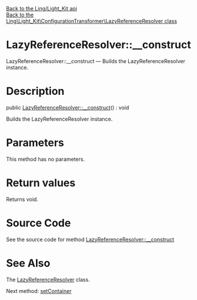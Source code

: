 [Back to the Ling/Light_Kit api](https://github.com/lingtalfi/Light_Kit/blob/master/doc/api/Ling/Light_Kit.md)<br>
[Back to the Ling\Light_Kit\ConfigurationTransformer\LazyReferenceResolver class](https://github.com/lingtalfi/Light_Kit/blob/master/doc/api/Ling/Light_Kit/ConfigurationTransformer/LazyReferenceResolver.md)


LazyReferenceResolver::__construct
================



LazyReferenceResolver::__construct — Builds the LazyReferenceResolver instance.




Description
================


public [LazyReferenceResolver::__construct](https://github.com/lingtalfi/Light_Kit/blob/master/doc/api/Ling/Light_Kit/ConfigurationTransformer/LazyReferenceResolver/__construct.md)() : void




Builds the LazyReferenceResolver instance.




Parameters
================

This method has no parameters.


Return values
================

Returns void.








Source Code
===========
See the source code for method [LazyReferenceResolver::__construct](https://github.com/lingtalfi/Light_Kit/blob/master/ConfigurationTransformer/LazyReferenceResolver.php#L49-L54)


See Also
================

The [LazyReferenceResolver](https://github.com/lingtalfi/Light_Kit/blob/master/doc/api/Ling/Light_Kit/ConfigurationTransformer/LazyReferenceResolver.md) class.

Next method: [setContainer](https://github.com/lingtalfi/Light_Kit/blob/master/doc/api/Ling/Light_Kit/ConfigurationTransformer/LazyReferenceResolver/setContainer.md)<br>

